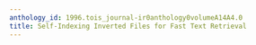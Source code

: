 ```yaml
---
anthology_id: 1996.tois_journal-ir0anthology0volumeA14A4.0
title: Self-Indexing Inverted Files for Fast Text Retrieval
---
```

